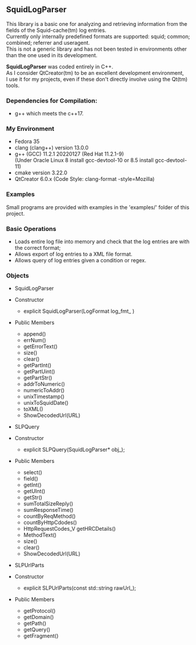## SquidLogParser
This library is a basic one for analyzing and retrieving information from the fields of the Squid-cache(tm) log entries.<br>
Currently only internally predefined formats are supported: squid; common; combined; referrer and useragent.<br>
This is not a generic library and has not been tested in environments other than the one used in its development.

<b>SquidLogParser</b> was coded entirely in C++.<br>
As I consider QtCreator(tm) to be an excellent development environment,<br>
I use it for my projects, even if these don't directly involve using the Qt(tm) tools.

### Dependencies for Compilation:
- g++ which meets the c++17.<br>

### My Environment
- Fedora 35<br>
- clang (clang++) version 13.0.0<br>
- g++ (GCC) 11.2.1 20220127 (Red Hat 11.2.1-9)<br>
(Under Oracle Linux 8 install gcc-devtool-10 or 8.5 install gcc-devtool-11)<br>
- cmake version 3.22.0<br>
- QtCreator 6.0.x (Code Style: clang-format -style=Mozilla)

### Examples

Small programs are provided with examples in the 'examples/' folder of this project.

### Basic Operations

- Loads entire log file into memory and check that the log entries are with the correct format;
- Allows export of log entries to a XML file format.<br>
- Allows query of log entries given a condition or regex.<br>

### Objects

- SquidLogParser
 - Constructor
    - explicit SquidLogParser(LogFormat log_fmt_ )
 - Public Members
    - append()
    - errNum()
    - getErrorText()
    - size()
    - clear()
    - getPartInt()
    - getPartUint()
    - getPartStr()
    - addrToNumeric()
    - numericToAddr()
    - unixTimestamp()
    - unixToSquidDate()
    - toXML()
    - ShowDecodedUrl(URL)

- SLPQuery
 - Constructor
    - explicit SLPQuery(SquidLogParser* obj_);
 - Public Members
    - select()
    - field()
    - getInt()
    - getUInt()
    - getStr()
    - sumTotalSizeReply()
    - sumResponseTime()
    - countByReqMethod()
    - countByHttpCdodes()
    - HttpRequestCodes_V getHRCDetails()
    - MethodText()
    - size()
    - clear()
    - ShowDecodedUrl(URL)

- SLPUrlParts
 - Constructor
    - explicit SLPUrlParts(const std::string rawUrl_);
 - Public Members
    - getProtocol()
    - getDomain()
    - getPath()
    - getQuery()
    - getFragment()
